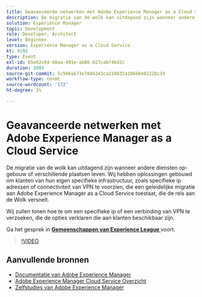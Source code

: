 ```yaml
---
title: Geavanceerde netwerken met Adobe Experience Manager as a Cloud Service
description: De migratie van de wolk kan uitdagend zijn wanneer andere diensten op-gebouw of verschillende plaatsen leven. Wij hebben oplossingen gebouwd om klanten van hun eigen specifieke infrastructuur, zoals specifieke ip adressen of connectiviteit van VPN te voorzien, die een geleidelijke migratie aan Adobe Experience Manager as a Cloud Service toestaat, die de reis aan de Wolk versnelt.
solution: Experience Manager
topic: Development
role: Developer, Architect
level: Beginner
version: Experience Manager as a Cloud Service
kt: 9192
type: Event
exl-id: 65e62c64-b8aa-491e-ab86-027cabf4bd2c
duration: 1693
source-git-commit: 5c946ab73e78d4243ca310032a10bb8e82228c3d
workflow-type: tm+mt
source-wordcount: '172'
ht-degree: 1%

---
```


# Geavanceerde netwerken met Adobe Experience Manager as a Cloud Service

De migratie van de wolk kan uitdagend zijn wanneer andere diensten op-gebouw of verschillende plaatsen leven.  Wij hebben oplossingen gebouwd om klanten van hun eigen specifieke infrastructuur, zoals specifieke ip adressen of connectiviteit van VPN te voorzien, die een geleidelijke migratie aan Adobe Experience Manager as a Cloud Service toestaat, die de reis aan de Wolk versnelt.

Wij zullen tonen hoe te om een specifieke ip of een verbinding van VPN te verzoeken, die de opties verklaren die aan klanten beschikbaar zijn.

Ga het gesprek in **[Gemeenschappen van Experience League ](https://adobe.ly/3EUTdAo)** voort.

>[!VIDEO](https://video.tv.adobe.com/v/337898/?quality=12&learn=on&hidetitle=true)

## Aanvullende bronnen

- [ Documentatie van Adobe Experience Manager ](https://experienceleague.adobe.com/docs/experience-manager-cloud-service.html)
- [ Adobe Experience Manager Cloud Service Overzicht ](https://experienceleague.adobe.com/docs/experience-manager-cloud-service/overview/home.html)
- [ Zelfstudies van Adobe Experience Manager ](https://experienceleague.adobe.com/docs/experience-manager-tutorials.html)
